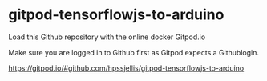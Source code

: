 # gitpod-tensorflowjs-to-arduino


Load this Github repository with the online docker Gitpod.io

Make sure you are logged in to Github first as Gitpod expects a Githublogin.

https://gitpod.io/#github.com/hpssjellis/gitpod-tensorflowjs-to-arduino
